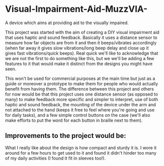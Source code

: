 # Visual-Impairment-Aid-MuzzVIA-
A device which aims at providing aid to the visually impaired.



This project was  started with the aim of creating a DIY visual impairment aid that uses haptic and sound feedback. Basically it uses a distance sensor to measure how far objects are from it and then it beeps/vibrates accordingly (when far away it gives slow vibrations/long beep delay and close up it gives fast vibrations/quick beeps). Real quick we'll like to acknowledge that we are not the first to do something like this, but we we'll be adding a few features to it that would make it distinct from the designs you might have seen.


 This won't be used for commercial purposes at the main time but just as a guide or moreover a prototype to make them for people who would actually benefit from having them. The difference between this project and others for now would be that this project uses one distance sensor (as opposed to many) to make feedback more specific and simpler to interpret, use of both haptic and sound feedback, the mounting of the device under the arm and not attached to the hand (keeps it free to feel where you're going and use for daily tasks), and a few simple control buttons on the case (we'll also make efforts to put the word for each button in braille next to them).

 Improvements to the project would be:
 - 
 
 
  What I really like about the design is how compact and sturdy it is. I wore it around for a few hours to get used to it and found it didn't hinder too many of my daily activities (I found it fit in sleeves too!).